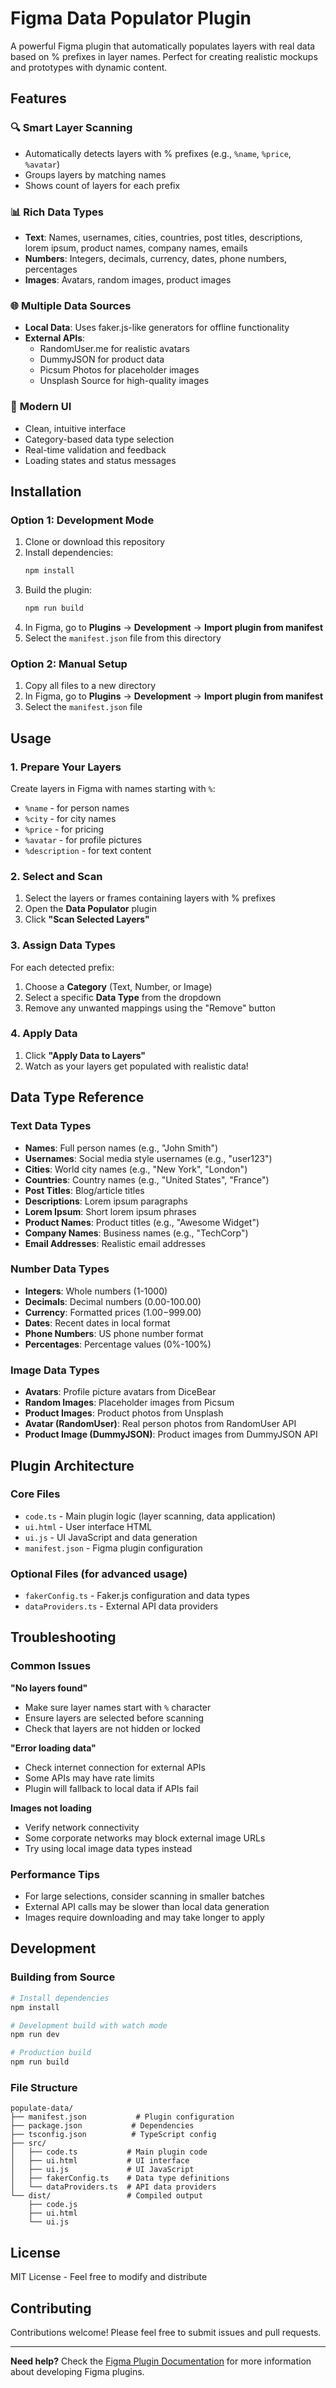 # Figma Data Populator Plugin

A powerful Figma plugin that automatically populates layers with real data based on % prefixes in layer names. Perfect for creating realistic mockups and prototypes with dynamic content.

## Features

### 🔍 **Smart Layer Scanning**
- Automatically detects layers with % prefixes (e.g., `%name`, `%price`, `%avatar`)
- Groups layers by matching names
- Shows count of layers for each prefix

### 📊 **Rich Data Types**
- **Text**: Names, usernames, cities, countries, post titles, descriptions, lorem ipsum, product names, company names, emails
- **Numbers**: Integers, decimals, currency, dates, phone numbers, percentages
- **Images**: Avatars, random images, product images

### 🌐 **Multiple Data Sources**
- **Local Data**: Uses faker.js-like generators for offline functionality
- **External APIs**: 
  - RandomUser.me for realistic avatars
  - DummyJSON for product data
  - Picsum Photos for placeholder images
  - Unsplash Source for high-quality images

### 🎨 **Modern UI**
- Clean, intuitive interface
- Category-based data type selection
- Real-time validation and feedback
- Loading states and status messages

## Installation

### Option 1: Development Mode
1. Clone or download this repository
2. Install dependencies:
   ```bash
   npm install
   ```
3. Build the plugin:
   ```bash
   npm run build
   ```
4. In Figma, go to **Plugins** → **Development** → **Import plugin from manifest**
5. Select the `manifest.json` file from this directory

### Option 2: Manual Setup
1. Copy all files to a new directory
2. In Figma, go to **Plugins** → **Development** → **Import plugin from manifest**
3. Select the `manifest.json` file

## Usage

### 1. Prepare Your Layers
Create layers in Figma with names starting with `%`:
- `%name` - for person names
- `%city` - for city names
- `%price` - for pricing
- `%avatar` - for profile pictures
- `%description` - for text content

### 2. Select and Scan
1. Select the layers or frames containing layers with % prefixes
2. Open the **Data Populator** plugin
3. Click **"Scan Selected Layers"**

### 3. Assign Data Types
For each detected prefix:
1. Choose a **Category** (Text, Number, or Image)
2. Select a specific **Data Type** from the dropdown
3. Remove any unwanted mappings using the "Remove" button

### 4. Apply Data
1. Click **"Apply Data to Layers"** 
2. Watch as your layers get populated with realistic data!

## Data Type Reference

### Text Data Types
- **Names**: Full person names (e.g., "John Smith")
- **Usernames**: Social media style usernames (e.g., "user123")
- **Cities**: World city names (e.g., "New York", "London")
- **Countries**: Country names (e.g., "United States", "France")
- **Post Titles**: Blog/article titles
- **Descriptions**: Lorem ipsum paragraphs
- **Lorem Ipsum**: Short lorem ipsum phrases
- **Product Names**: Product titles (e.g., "Awesome Widget")
- **Company Names**: Business names (e.g., "TechCorp")
- **Email Addresses**: Realistic email addresses

### Number Data Types
- **Integers**: Whole numbers (1-1000)
- **Decimals**: Decimal numbers (0.00-100.00)
- **Currency**: Formatted prices ($1.00-$999.00)
- **Dates**: Recent dates in local format
- **Phone Numbers**: US phone number format
- **Percentages**: Percentage values (0%-100%)

### Image Data Types
- **Avatars**: Profile picture avatars from DiceBear
- **Random Images**: Placeholder images from Picsum
- **Product Images**: Product photos from Unsplash
- **Avatar (RandomUser)**: Real person photos from RandomUser API
- **Product Image (DummyJSON)**: Product images from DummyJSON API

## Plugin Architecture

### Core Files
- `code.ts` - Main plugin logic (layer scanning, data application)
- `ui.html` - User interface HTML
- `ui.js` - UI JavaScript and data generation
- `manifest.json` - Figma plugin configuration

### Optional Files (for advanced usage)
- `fakerConfig.ts` - Faker.js configuration and data types
- `dataProviders.ts` - External API data providers

## Troubleshooting

### Common Issues

**"No layers found"**
- Make sure layer names start with `%` character
- Ensure layers are selected before scanning
- Check that layers are not hidden or locked

**"Error loading data"**
- Check internet connection for external APIs
- Some APIs may have rate limits
- Plugin will fallback to local data if APIs fail

**Images not loading**
- Verify network connectivity
- Some corporate networks may block external image URLs
- Try using local image data types instead

### Performance Tips
- For large selections, consider scanning in smaller batches
- External API calls may be slower than local data generation
- Images require downloading and may take longer to apply

## Development

### Building from Source
```bash
# Install dependencies
npm install

# Development build with watch mode
npm run dev

# Production build
npm run build
```

### File Structure
```
populate-data/
├── manifest.json           # Plugin configuration
├── package.json           # Dependencies
├── tsconfig.json          # TypeScript config
├── src/
│   ├── code.ts           # Main plugin code
│   ├── ui.html           # UI interface
│   ├── ui.js             # UI JavaScript
│   ├── fakerConfig.ts    # Data type definitions
│   └── dataProviders.ts  # API data providers
└── dist/                 # Compiled output
    ├── code.js
    ├── ui.html
    └── ui.js
```

## License

MIT License - Feel free to modify and distribute

## Contributing

Contributions welcome! Please feel free to submit issues and pull requests.

---

**Need help?** Check the [Figma Plugin Documentation](https://www.figma.com/plugin-docs/) for more information about developing Figma plugins. 
